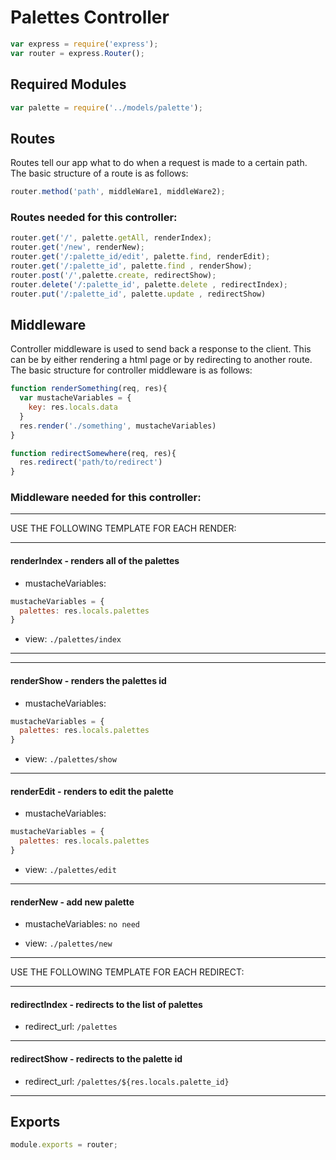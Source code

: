# Palettes Controller
```js 
var express = require('express');
var router = express.Router();
```

## Required Modules
```js 
var palette = require('../models/palette');
``` 

## Routes 
Routes tell our app what to do when a request is made to a certain path. The basic structure of a route is as follows:
```js 
router.method('path', middleWare1, middleWare2);
```
### Routes needed for this controller:
```js 
router.get('/', palette.getAll, renderIndex);
router.get('/new', renderNew);
router.get('/:palette_id/edit', palette.find, renderEdit);
router.get('/:palette_id', palette.find , renderShow);
router.post('/',palette.create, redirectShow);
router.delete('/:palette_id', palette.delete , redirectIndex);
router.put('/:palette_id', palette.update , redirectShow)
```

## Middleware
Controller middleware is used to send back a response to the client. This can be by either rendering a html page or by redirecting to another route. The basic structure for controller middleware is as follows:
```js
function renderSomething(req, res){
  var mustacheVariables = {
    key: res.locals.data
  }
  res.render('./something', mustacheVariables)
}

function redirectSomewhere(req, res){
  res.redirect('path/to/redirect')
}
```

### Middleware needed for this controller:

---

USE THE FOLLOWING TEMPLATE FOR EACH RENDER:

---
#### renderIndex - renders all of the palettes
- mustacheVariables: 
```js
mustacheVariables = {
  palettes: res.locals.palettes
}
```
- view: `./palettes/index`
---

---
#### renderShow - renders the palettes id
- mustacheVariables: 
```js
mustacheVariables = {
  palettes: res.locals.palettes
}
```
- view: `./palettes/show`
---

#### renderEdit - renders to edit the palette

- mustacheVariables: 
```js
mustacheVariables = {
  palettes: res.locals.palettes
}
```
- view: `./palettes/edit`

---

#### renderNew - add new palette

- mustacheVariables: `no need`

- view: `./palettes/new`

---

USE THE FOLLOWING TEMPLATE FOR EACH REDIRECT:

---
#### redirectIndex - redirects to the list of palettes 

- redirect_url: `/palettes`
---

#### redirectShow - redirects to the palette id

- redirect_url: `/palettes/${res.locals.palette_id}`

---

## Exports
```js 
module.exports = router;
```